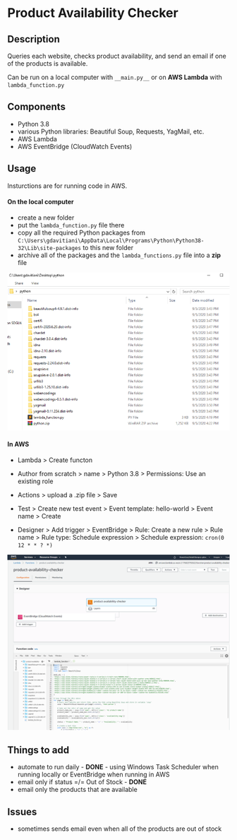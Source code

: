 # Product Availability Checker

## Description
Queries each website, checks product availability, and send an email if one of the products is available.  

Can be run on a local computer with `__main.py__` or on **AWS Lambda** with `lambda_function.py`


## Components
- Python 3.8
- various Python libraries: Beautiful Soup, Requests, YagMail, etc.
- AWS Lambda
- AWS EventBridge (CloudWatch Events)


## Usage
Insturctions are for running code in AWS.

#### On the local computer
- create a new folder
- put the `lambda_function.py` file there
- copy all the required Python packages from `C:\Users\gdavitiani\AppData\Local\Programs\Python\Python38-32\Lib\site-packages` to this new folder
- archive all of the packages and the `lambda_functions.py` file into a **zip** file

![](/folder.png)

#### In AWS
- Lambda > Create functon
- Author from scratch > name > Python 3.8 > Permissions: Use an existing role
- Actions > upload a .zip file > Save
- Test > Create new test event > Event template: hello-world > Event name > Create  

- Designer > Add trigger > EventBridge > Rule: Create a new rule > Rule name > Rule type: Schedule expression > Schedule expression: `cron(0 12 * * ? *)`

![](/aws.png)


## Things to add
- automate to run daily - **DONE** - using Windows Task Scheduler when running locally or EventBridge when running in AWS
- email only if status =/= Out of Stock - **DONE**
- email only the products that are available


## Issues
 - sometimes sends email even when all of the products are out of stock
